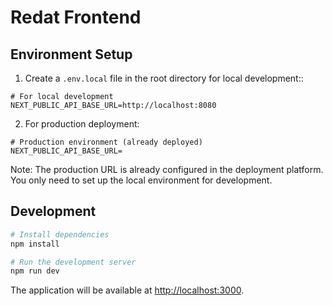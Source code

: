 # Redat Frontend

## Environment Setup

1. Create a `.env.local` file in the root directory for local development::
```env
# For local development
NEXT_PUBLIC_API_BASE_URL=http://localhost:8080
```

2. For production deployment:
```env
# Production environment (already deployed)
NEXT_PUBLIC_API_BASE_URL=
```

Note: The production URL is already configured in the deployment platform. You only need to set up the local environment for development.

## Development

```bash
# Install dependencies
npm install

# Run the development server
npm run dev
```

The application will be available at [http://localhost:3000](http://localhost:3000).
